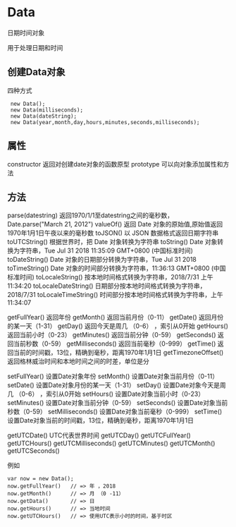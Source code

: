 

# Data

日期时间对象

用于处理日期和时间


## 创建Data对象

四种方式

```
 new Data();
 new Data(milliseconds);		
 new Data(dateString);		
 new Data(year,month,day,hours,minutes,seconds,milliseconds);		
```



## 属性

constructor     返回对创建date对象的函数原型
prototype       可以向对象添加属性和方法


## 方法

parse(datestring)           返回1970/1/1至datestring之间的毫秒数， Date.parse("March 21, 2012")
valueOf()                   返回 Date 对象的原始值,原始值返回1970年1月1日午夜以来的毫秒数
toJSON()                    以 JSON 数据格式返回日期字符串
toUTCString()               根据世界时，把 Date 对象转换为字符串
toString()                  Date 对象转换为字符串，Tue Jul 31 2018 11:35:09 GMT+0800 (中国标准时间)
toDateString()              Date 对象的日期部分转换为字符串，Tue Jul 31 2018
toTimeString()              Date 对象的时间部分转换为字符串，11:36:13 GMT+0800 (中国标准时间)
toLocaleString()            按本地时间格式转换为字符串，2018/7/31 上午11:34:20
toLocaleDateString()        日期部分按本地时间格式转换为字符串， 2018/7/31
toLocaleTimeString()        时间部分按本地时间格式转换为字符串，上午11:34:07


getFullYear()               返回年份
getMonth()                  返回当前月份（0-11）
getDate()                   返回月份的某一天（1-31）
getDay()                    返回今天是周几 （0-6） ，索引从0开始
getHours()                  返回当前小时（0-23）
getMinutes()                返回当前分钟（0-59）
getSeconds()                返回当前秒数（0-59）
getMilliseconds()           返回当前毫秒（0-999）
getTime()                   返回当前的时间戳，13位，精确到毫秒，距离1970年1月1日
getTimezoneOffset()         返回格林威治时间和本地时间之间的时差，单位是分

setFullYear()               设置Date对象年份
setMonth()                  设置Date对象当前月份（0-11）
setDate()                   设置Date对象月份的某一天（1-31）
setDay()                    设置Date对象今天是周几 （0-6） ，索引从0开始
setHours()                  设置Date对象当前小时（0-23）
setMinutes()                设置Date对象当前分钟（0-59）
setSeconds()                设置Date对象当前秒数（0-59）
setMilliseconds()           设置Date对象当前毫秒（0-999）
setTime()                   设置Date对象当前的时间戳，13位，精确到毫秒，距离1970年1月1日


getUTCDate()                UTC代表世界时间
getUTCDay()
getUTCFullYear()
getUTCHours()
getUTCMilliseconds()
getUTCMinutes()
getUTCMonth()
getUTCSeconds()


例如
```
var now = new Data();
now.getFullYear()	// => 年 ，2018
now.getMonth()		// => 月 （0 -11）
now.getData()		// => 日
now.getHours()		// => 当地时间
now.getUTCHours()	// => 使用UTC表示小时的时间，基于时区
```



